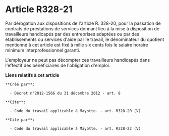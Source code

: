 # Article R328-21

Par dérogation aux dispositions de l'article R. 328-20, pour la passation de contrats de prestations de services donnant lieu
à la mise à disposition de travailleurs handicapés par des entreprises adaptées ou par des établissements ou services d'aide
par le travail, le dénominateur du quotient mentionné à cet article est fixé à mille six cents fois le salaire horaire
minimum interprofessionnel garanti. 

L'employeur ne peut pas décompter ces travailleurs handicapés dans l'effectif des bénéficiaires de l'obligation d'emploi.

**Liens relatifs à cet article**

	**Créé par**:

	  - Décret n°2012-1566 du 31 décembre 2012 - art. 8

	**Cite**:

	  - Code du travail applicable à Mayotte. - art. R328-20 (V)

	**Cité par**:

	  - Code du travail applicable à Mayotte. - art. R328-22 (V)
